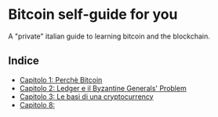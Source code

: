 # Bitcoin self-guide for you
A "private" italian guide to learning bitcoin and the blockchain.

## Indice
+ [Capitolo 1: Perchè Bitcoin](/capitolo1.md)
+ [Capitolo 2: Ledger e il Byzantine Generals' Problem](/capitolo2.md)
+ [Capitolo 3: Le basi di una cryptocurrency](/capitolo3.md)
+ [Capitolo 8:](/capitolo4.md)

